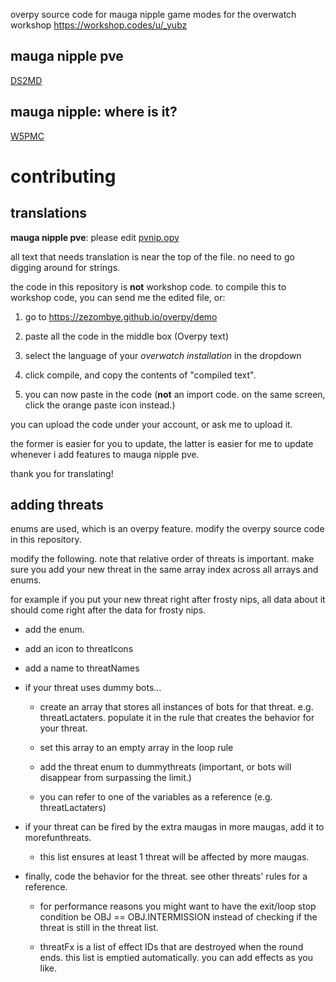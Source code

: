 overpy source code for mauga nipple game modes for the overwatch workshop
https://workshop.codes/u/_yubz

## mauga nipple pve
[DS2MD](https://workshop.codes/DS2MD)

## mauga nipple: where is it?
[W5PMC](https://workshop.codes/W5PMC)

# contributing

## translations

**mauga nipple pve**: please edit [pvnip.opy](https://github.com/yubber/mauga-nipple-series/blob/main/pvnip.opy)

all text that needs translation is near the top of the file. no need to go digging around for strings.

the code in this repository is **not** workshop code. to compile this to workshop code, you can send me the edited file, or:

1. go to https://zezombye.github.io/overpy/demo

2. paste all the code in the middle box (Overpy text)

3. select the language of your *overwatch installation* in the dropdown

4. click compile, and copy the contents of "compiled text".

5. you can now paste in the code (**not** an import code. on the same screen, click the orange paste icon instead.)

you can upload the code under your account, or ask me to upload it.

the former is easier for you to update, the latter is easier for me to update whenever i add features to mauga nipple pve.

thank you for translating!

## adding threats
enums are used, which is an overpy feature. modify the overpy source code in this repository.

modify the following. note that relative order of threats is important. make sure you add your new threat in the same array index across all arrays and enums.

for example if you put your new threat right after frosty niрs, all data about it should come right after the data for frosty niрs.

- add the enum.

- add an icon to threatIcons

- add a name to threatNames

- if your threat uses dummy bots...

	- create an array that stores all instances of bots for that threat. e.g. threatLactaters. populate it in the rule that creates the behavior for your threat.

	- set this array to an empty array in the loop rule

	- add the threat enum to dummythreats (important, or bots will disappear from surpassing the limit.)

	- you can refer to one of the variables as a reference (e.g. threatLactaters)

- if your threat can be fired by the extra maugas in more maugas, add it to morefunthreats.

	- this list ensures at least 1 threat will be affected by more maugas.

- finally, code the behavior for the threat. see other threats' rules for a reference.

	- for performance reasons you might want to have the exit/loop stop condition be OBJ == OBJ.INTERMISSION instead of checking if the threat is still in the threat list.

	- threatFx is a list of effect IDs that are destroyed when the round ends. this list is emptied automatically. you can add effects as you like.